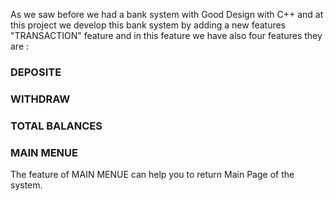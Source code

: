 As we saw before we had a bank system with Good Design with C++ and at this project we develop this bank system by adding a new features "TRANSACTION" feature and in this feature we have also four features they are : 
  ### DEPOSITE 
  ### WITHDRAW 
  ### TOTAL BALANCES
  ### MAIN MENUE
The feature of MAIN MENUE can help you to return Main Page of the system.
